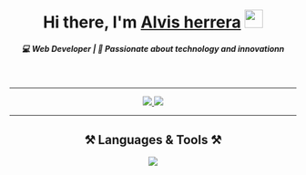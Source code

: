 <h1 align="center">Hi there, I'm <a href="https://www.blackcater.win/" target="_blank">Alvis herrera</a> <img
  src="https://github.com/blackcater/blackcater/raw/main/images/Hi.gif" height="32" /></h1> 

<h5 align="center"> 💻 Web Developer | 🚀 Passionate about technology and innovationn</h5>
<br /> 
  <hr/>
<div align="center">  
  <a href="https://www.linkedin.com/in/alvisherrera/" target="_blank">
    <img src="https://img.shields.io/badge/LinkedIn-0077B5?style=for-the-badge&logo=linkedin&logoColor=white" />
  </a>
  <a href="https://alvis-porfolio.netlify.app" target="_blank">
     <img src="https://img.shields.io/badge/Portfolio-FF5722?style=for-the-badge&logo=todoist&logoColor=white" /> 
  </a>
</div> 
 <hr/>
 
<h2 align="center">⚒️ Languages & Tools ⚒️</h2>
 
<div align="center">   
<img src="https://skillicons.dev/icons?i=nestjs,nodejs,angular,typescript,mongodb,git,docker,npm,postman" width={100}/><br>
</div> 
